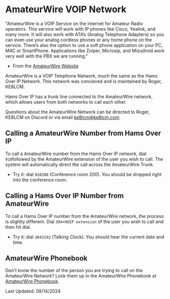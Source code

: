 # AmateurWire VOIP Network

"AmateurWire is a VOIP Service on the internet for Amateur Radio operators. This service will work with IP phones like Cisco, Yealink, and many more. It will also work with ATA’s (Analog Telephone Adapters) so you can even use your analog cordless phones or any home phone on the service. There’s also the option to use a soft phone application on your PC, MAC or SmartPhone. Applications like Zoiper, Microsip, and Mizudroid work very well with the PBX we are running."

* From the [AmateurWire Website](https://amateurwire.org/)

AmateurWire is a VOIP Telephone Network, much the same as the Hams Over IP Network. This network was concieved and is maintained by Roger, KE8LCM. 

Hams Over IP has a trunk line connected to the AmateurWire network, which allows users from both networks to call each other.

Questions about the AmateurWire Network can be directed to Roger, KE8LCM on Discord or via email ke8lcm@ke8lcm.com.

## Calling a AmateurWire Number from Hams Over IP

To call a AmateurWire number from the Hams Over IP network, dial ```910```followed by the AmateurWire extension of the user you wish to call. The system will automatically direct the call across the AmateurWire Trunk.

* Try it: dial ```910200``` (Conference room 200). You should be dropped right into the conference room.

## Calling a Hams Over IP Number from AmateurWire

To call a Hams Over IP number from the AmateurWire network, the process is slightly different. Dial ```304+HOIP extension``` of the user you wish to call and then hit dial.

* Try it: dial ```3043192``` (Talking Clock). You should hear the current date and time.

## AmateurWire Phonebook

Don't know the number of the person you are trying to call on the AmateurWire Network? Look them up in the AmateurWire Phonebook at [AmateurWire Phonebook](https://amateurwire.org/?page_id=40).

Last Updated: 08/14/2024
